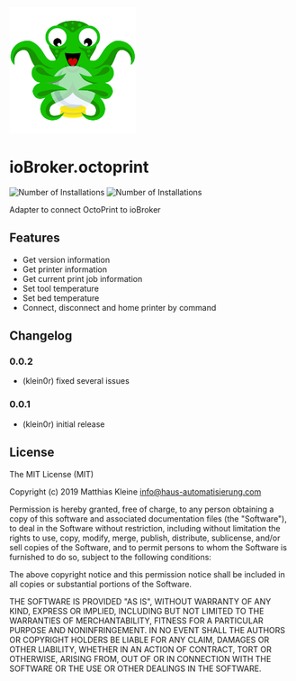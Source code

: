 ![Logo](admin/octoprint.png)

# ioBroker.octoprint

![Number of Installations](http://iobroker.live/badges/octoprint-installed.svg) ![Number of Installations](http://iobroker.live/badges/octoprint-stable.svg)

Adapter to connect OctoPrint to ioBroker

## Features

- Get version information
- Get printer information
- Get current print job information
- Set tool temperature
- Set bed temperature
- Connect, disconnect and home printer by command

## Changelog

### 0.0.2

* (klein0r) fixed several issues

### 0.0.1

* (klein0r) initial release

## License

The MIT License (MIT)

Copyright (c) 2019 Matthias Kleine <info@haus-automatisierung.com>

Permission is hereby granted, free of charge, to any person obtaining a copy
of this software and associated documentation files (the "Software"), to deal
in the Software without restriction, including without limitation the rights
to use, copy, modify, merge, publish, distribute, sublicense, and/or sell
copies of the Software, and to permit persons to whom the Software is
furnished to do so, subject to the following conditions:

The above copyright notice and this permission notice shall be included in
all copies or substantial portions of the Software.

THE SOFTWARE IS PROVIDED "AS IS", WITHOUT WARRANTY OF ANY KIND, EXPRESS OR
IMPLIED, INCLUDING BUT NOT LIMITED TO THE WARRANTIES OF MERCHANTABILITY,
FITNESS FOR A PARTICULAR PURPOSE AND NONINFRINGEMENT. IN NO EVENT SHALL THE
AUTHORS OR COPYRIGHT HOLDERS BE LIABLE FOR ANY CLAIM, DAMAGES OR OTHER
LIABILITY, WHETHER IN AN ACTION OF CONTRACT, TORT OR OTHERWISE, ARISING FROM,
OUT OF OR IN CONNECTION WITH THE SOFTWARE OR THE USE OR OTHER DEALINGS IN
THE SOFTWARE.

